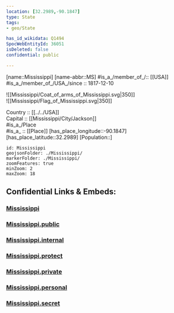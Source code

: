 ```yaml
---
location: [32.2989,-90.1847] 
type: State
tags:
- geo/State

has_id_wikidata: Q1494 
SpocWebEntityId: 36051
isDeleted: false
confidential: public

---
```

[name::Mississippi] 
[name-abbr::MS] 
#is_a_/member_of_/:: [[USA]]
#is_a_/member_of_/USA_/since :: 1817-12-10  


![[Mississippi/Coat_of_arms_of_Mississippi.svg|350]]  
![[Mississippi/Flag_of_Mississippi.svg|350]]  

Country :: [[../../USA]]  
Capital :: [[Mississippi/City/Jackson]]  
#is_a_/Place  
#is_a_ :: [[Place]] 
[has_place_longitude::-90.1847] 
[has_place_latitude::32.2989] 
[Population::] 



```leaflet
id: Mississippi
geojsonFolder: ./Mississippi/
markerFolder: ./Mississippi/
zoomFeatures: true 
minZoom: 2 
maxZoom: 18
```


## Confidential Links & Embeds: 

### [Mississippi](/_Standards/Earth/Continent/America~North/USA/USA~Central/Mississippi.md) 

### [Mississippi.public](/_public/Earth/Continent/America~North/USA/USA~Central/Mississippi.public.md) 

### [Mississippi.internal](/_internal/Earth/Continent/America~North/USA/USA~Central/Mississippi.internal.md) 

### [Mississippi.protect](/_protect/Earth/Continent/America~North/USA/USA~Central/Mississippi.protect.md) 

### [Mississippi.private](/_private/Earth/Continent/America~North/USA/USA~Central/Mississippi.private.md) 

### [Mississippi.personal](/_personal/Earth/Continent/America~North/USA/USA~Central/Mississippi.personal.md) 

### [Mississippi.secret](/_secret/Earth/Continent/America~North/USA/USA~Central/Mississippi.secret.md)

